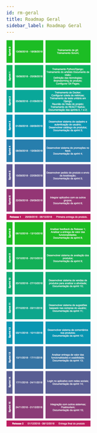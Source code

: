 ```yaml
---
id: rm-geral
title: Roadmap Geral
sidebar_label: Roadmap Geral
---
```


![roadmap_geral](assets/roadmap-geral.png)